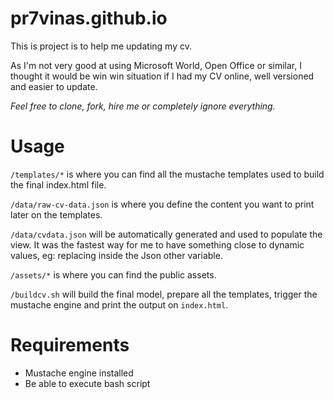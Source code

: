 # pr7vinas.github.io

This is project is to help me updating my cv.

As I'm not very good at using Microsoft World, Open Office or similar, I thought it would be win win situation if I had my CV online, well versioned and easier to update.

*Feel free to clone, fork, hire me or completely ignore everything.*


# Usage

`/templates/*`  is where you can find all the mustache templates used to build the final index.html file.

`/data/raw-cv-data.json`  is where you define the content you want to print later on the templates.

`/data/cvdata.json`  will be automatically generated and used to populate the view. It was the fastest way for me to have something close to dynamic values, eg: replacing inside the Json other variable.

`/assets/*`   is where you can find the public assets.

`/buildcv.sh`  will build the final model, prepare all the templates, trigger the mustache engine and print the output on `index.html`.


# Requirements

* Mustache engine installed
* Be able to execute bash script
